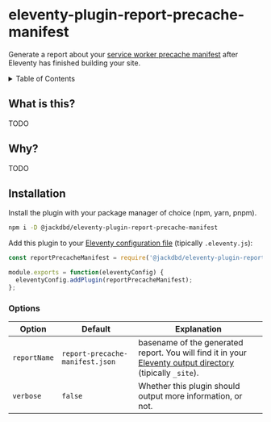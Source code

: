 # eleventy-plugin-report-precache-manifest

<!-- TODO: badges here -->

Generate a report about your [service worker precache manifest](https://developer.chrome.com/docs/workbox/modules/workbox-precaching/) after Eleventy has finished building your site.

<!-- START doctoc generated TOC please keep comment here to allow auto update -->
<!-- DON'T EDIT THIS SECTION, INSTEAD RE-RUN doctoc TO UPDATE -->
<details><summary>Table of Contents</summary>

- [What is this?](#what-is-this)
- [Why?](#why)
- [Installation](#installation)
  - [Options](#options)

<!-- END doctoc generated TOC please keep comment here to allow auto update -->
</details>

## What is this?

TODO

## Why?

TODO

## Installation

Install the plugin with your package manager of choice (npm, yarn, pnpm).

```sh
npm i -D @jackdbd/eleventy-plugin-report-precache-manifest
```

Add this plugin to your [Eleventy configuration file](https://www.11ty.dev/docs/config/) (tipically `.eleventy.js`):

```js
const reportPrecacheManifest = require('@jackdbd/eleventy-plugin-report-precache-manifest');

module.exports = function(eleventyConfig) {
  eleventyConfig.addPlugin(reportPrecacheManifest);
};
```

### Options

| Option | Default | Explanation |
| --- | --- | --- |
| `reportName` | `report-precache-manifest.json` | basename of the generated report. You will find it in your [Eleventy output directory](https://www.11ty.dev/docs/config/#output-directory) (tipically `_site`). |
| `verbose` | `false` | Whether this plugin should output more information, or not. |